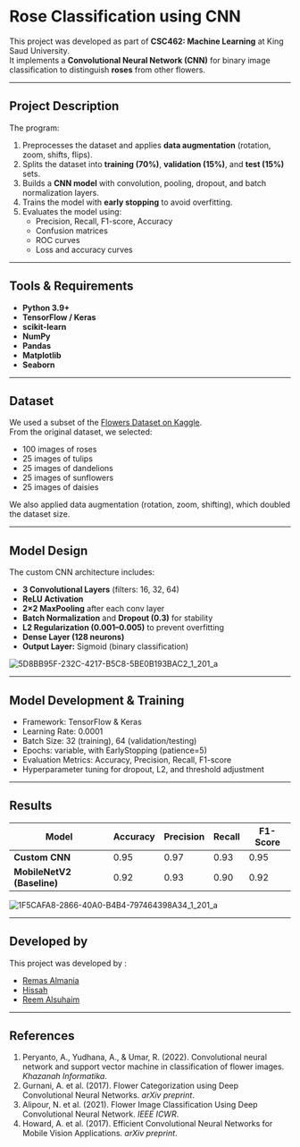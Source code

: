 # Rose Classification using CNN

This project was developed as part of **CSC462: Machine Learning** at King Saud University.  
It implements a **Convolutional Neural Network (CNN)** for binary image classification to distinguish **roses** from other flowers.

---

## Project Description
The program:
1. Preprocesses the dataset and applies **data augmentation** (rotation, zoom, shifts, flips).
2. Splits the dataset into **training (70%)**, **validation (15%)**, and **test (15%)** sets.
3. Builds a **CNN model** with convolution, pooling, dropout, and batch normalization layers.
4. Trains the model with **early stopping** to avoid overfitting.
5. Evaluates the model using:
   - Precision, Recall, F1-score, Accuracy
   - Confusion matrices
   - ROC curves
   - Loss and accuracy curves

---

## Tools & Requirements
- **Python 3.9+**
- **TensorFlow / Keras**
- **scikit-learn**
- **NumPy**
- **Pandas**
- **Matplotlib**
- **Seaborn**

---

##  Dataset
We used a subset of the [Flowers Dataset on Kaggle](https://www.kaggle.com/datasets/imsparsh/flowers-dataset).  
From the original dataset, we selected:
- 100 images of roses
- 25 images of tulips
- 25 images of dandelions
- 25 images of sunflowers
- 25 images of daisies

We also applied data augmentation (rotation, zoom, shifting), which doubled the dataset size.

---
## Model Design
The custom CNN architecture includes:
- **3 Convolutional Layers** (filters: 16, 32, 64)
- **ReLU Activation**
- **2×2 MaxPooling** after each conv layer
- **Batch Normalization** and **Dropout (0.3)** for stability
- **L2 Regularization (0.001–0.005)** to prevent overfitting
- **Dense Layer (128 neurons)**
- **Output Layer:** Sigmoid (binary classification)

![5D8BB95F-232C-4217-B5C8-5BE0B193BAC2_1_201_a](https://github.com/user-attachments/assets/3e44bfd4-f42b-40dc-a261-ffa950509ed7)


---

## Model Development & Training

- Framework: TensorFlow & Keras
- Learning Rate: 0.0001
- Batch Size: 32 (training), 64 (validation/testing)
- Epochs: variable, with EarlyStopping (patience=5)
- Evaluation Metrics: Accuracy, Precision, Recall, F1-score
- Hyperparameter tuning for dropout, L2, and threshold adjustment


___

## Results

| Model                      | Accuracy | Precision | Recall | F1-Score |
| -------------------------- | -------- | --------- | ------ | -------- |
| **Custom CNN**             | 0.95     | 0.97      | 0.93   | 0.95     |
| **MobileNetV2 (Baseline)** | 0.92     | 0.93      | 0.90   | 0.92     |



![1F5CAFA8-2866-40A0-B4B4-797464398A34_1_201_a](https://github.com/user-attachments/assets/fcb97653-5578-47df-b721-f200dc6854d2)


---

##  Developed by
This project was developed by :
- [Remas Almania](https://github.com/RemasAlmania)
- [Hissah](https://github.com/hessakhs) 
- [Reem Alsuhaim](https://github.com/Reem-Alsuhaim)

--- 
## References 

1. Peryanto, A., Yudhana, A., & Umar, R. (2022). Convolutional neural network and support vector machine in classification of flower images. *Khazanah Informatika*.
2. Gurnani, A. et al. (2017). Flower Categorization using Deep Convolutional Neural Networks. *arXiv preprint*.
3. Alipour, N. et al. (2021). Flower Image Classification Using Deep Convolutional Neural Network. *IEEE ICWR*.
4. Howard, A. et al. (2017). Efficient Convolutional Neural Networks for Mobile Vision Applications. *arXiv preprint*.


